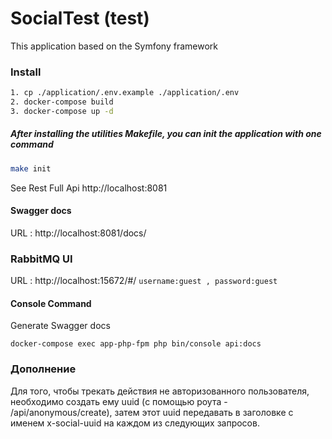 SocialTest (test)
=
This application based on the Symfony framework


### Install


```bash
1. cp ./application/.env.example ./application/.env
2. docker-compose build
3. docker-compose up -d
```

##### After installing the utilities Makefile, you can init the application with one command

```bash
make init
```


See Rest Full Api http://localhost:8081
#### Swagger docs
URL : http://localhost:8081/docs/

### RabbitMQ UI
URL : http://localhost:15672/#/
``username:guest , password:guest``
#### Console Command
Generate Swagger docs
```
docker-compose exec app-php-fpm php bin/console api:docs
```

### Дополнение
Для того, чтобы трекать действия не авторизованного пользователя, необходимо создать ему uuid (с помощью роута - /api/anonymous/create),
затем этот uuid передавать в заголовке с именем x-social-uuid на каждом из следующих запросов.
